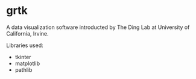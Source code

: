 # grtk
A data visualization software introducted by The Ding Lab at University of California, Irvine.

Libraries used:

- tkinter
- matplotlib
- pathlib
